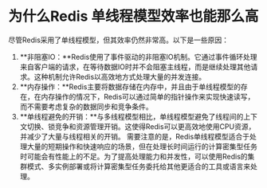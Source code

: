 # 为什么Redis 单线程模型效率也能那么高
尽管Redis采用了单线程模型，但其效率仍然非常高。以下是一些原因：
1. **非阻塞IO：**Redis使用了事件驱动的非阻塞IO机制。它通过事件循环处理来自客户端的请求，在等待数据IO时并不会阻塞主线程，而是继续处理其他请求。这种机制允许Redis以高效地方式处理大量的并发连接。
2. **内存操作：**Redis主要将数据存储在内存中，并且由于单线程模型的存在，在内存操作的情况下，Redis可以通过简单的指针操作来实现快速读写，而不需要考虑复杂的数据同步和竞争条件。
3. **单线程避免的开销：**与多线程模型相比，单线程模型避免了线程间的上下文切换、锁竞争和资源管理开销。这使得Redis可以更高效地使用CPU资源，并减少了大量与线程相关的开销。
需要注意的是，Redis单线程模型适合于处理大量的短期操作和快速响应的场景，但在处理长时间运行的计算密集型任务时可能会有性能上的不足。为了提高处理能力和并发性，可以使用Redis的集群模式、多实例部署或将计算密集型任务委托给其他更适合的工具或语言来处理。
